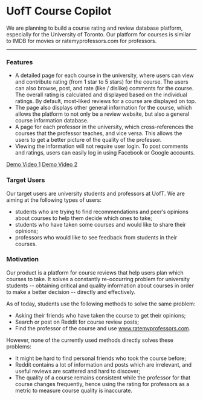 # UofT Course Copilot

We are planning to build a course rating and review database platform, especially for the University of Toronto. Our platform for courses is similar to IMDB for movies or ratemyprofessors.com for professors.

----

### Features

* A detailed page for each course in the university, where users can view and contribute rating (from 1 star to 5 stars) for the course. The users can also browse, post, and rate (like / dislike) comments for the course. The overall rating is calculated and displayed based on the individual ratings. By default, most-liked reviews for a course are displayed on top.
* The page also displays other general information for the course, which allows the platform to not only be a review website, but also a general course information database.
* A page for each professor in the university, which cross-references the courses that the professor teaches, and vice versa. This allows the users to get a better picture of the quality of the professor.
* Viewing the information will not require user login. To post comments and ratings, users can easily log in using Facebook or Google accounts.

[Demo Video 1](https://www.youtube.com/watch?v=nwlvyr35OOc)
[Demo Video 2](https://youtu.be/Ms21mxrCIcY)

### Target Users

Our target users are university students and professors at UofT. We are aiming at the following types of users:
* students who are trying to find recommendations and peer’s opinions about courses to help them decide which ones to take;
* students who have taken some courses and would like to share their opinions;
* professors who would like to see feedback from students in their courses.

### Motivation

Our product is a platform for course reviews that help users plan which courses to take. It solves a constantly re-occurring problem for university students -- obtaining critical and quality information about courses in order to make a better decision -- directly and effectively.

As of today, students use the following methods to solve the same problem:
* Asking their friends who have taken the course to get their opinions;
* Search or post on Reddit for course review posts;
* Find the professor of the course and use www.ratemyprofessors.com.

However, none of the currently used methods directly solves these problems:
* It might be hard to find personal friends who took the course before;
* Reddit contains a lot of information and posts which are irrelevant, and useful reviews are scattered and hard to discover;
* The quality of a course remains consistent while the professor for that course changes frequently, hence using the rating for professors as a metric to measure course quality is inaccurate.
